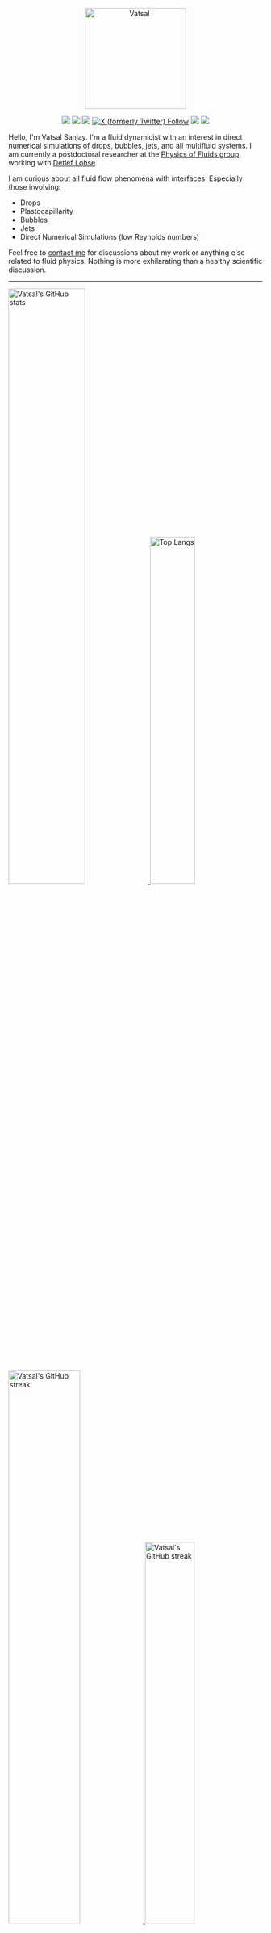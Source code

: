 <center>

[<img alt="Vatsal" width="200px" src="https://www.dropbox.com/s/dxyybgtblo8er6h/Logo_Vatsal_Vector.png?raw=1">](https://www.vatsalsanjay.com)

[<img src="https://img.shields.io/badge/googlescholar-4285F4?&style=for-the-badge&logo=googlescholar&logoColor=white">](https://scholar.google.com/citations?hl=en&user=67aQviYAAAAJ)
[<img src="https://img.shields.io/static/v1.svg?&style=for-the-badge&logo=ResearchGate&label=&message=ResearchGate&logoColor=white&color=green">](https://www.researchgate.net/profile/Vatsal-Sanjay-2)
[<img src="https://img.shields.io/badge/BlueSky-Profile-blue?&style=for-the-badge">](https://bsky.app/profile/vatsalsanjay.bsky.social)
[![X (formerly Twitter) Follow](https://img.shields.io/twitter/follow/VatsalSanjay?style=for-the-badge&link=https%3A%2F%2Ftwitter.com%2FVatsalSanjay)](https://twitter.com/VatsalSanjay)
[<img src="https://img.shields.io/badge/linkedin-0A66C2?&style=for-the-badge&logo=linkedin">](https://www.linkedin.com/in/vatsalsanjay/)
[<img src="https://img.shields.io/badge/orcid-A6CE39?&style=for-the-badge&logo=orcid&logoColor=white">](https://orcid.org/0000-0002-4293-6099)
</center>

Hello, I'm Vatsal Sanjay. I'm a fluid dynamicist with an interest in direct numerical simulations of drops, bubbles, jets, and all multifluid systems. I am currently a postdoctoral researcher at the [Physics of Fluids group](https://pof.tnw.utwente.nl), working with [Detlef Lohse](https://en.wikipedia.org/wiki/Detlef_Lohse). 

I am curious about all fluid flow phenomena with interfaces. Especially those involving:

- Drops
- Plastocapillarity
- Bubbles
- Jets
- Direct Numerical Simulations (low Reynolds numbers)

Feel free to [contact me](mailto:contact@vatsalsanjay.com) for discussions about my work or anything else related to fluid physics. Nothing is more exhilarating than a healthy scientific discussion.

<!-- ![Vatsal's GitHub stats](https://github-readme-stats-xi-wine-74.vercel.app/api?username=VatsalSy&show_icons=true&theme=vision-friendly-dark)

![Top Langs](https://github-readme-stats-xi-wine-74.vercel.app/api/top-langs/?username=VatsalSy&layout=compact&theme=vision-friendly-dark) -->

---

  <a href="https://github.com/VatsalSy" target="_blank">
    <picture>
      <source media="(prefers-color-scheme: dark)" srcset="https://cust-github-readme-stats.vercel.app/api?username=VatsalSy&show_icons=true&theme=vision-friendly-dark&rank_icon=github" width="55%" height="auto">
      <img alt="Vatsal's GitHub stats" src="https://cust-github-readme-stats.vercel.app/api?username=VatsalSy&show_icons=true&theme=solarized-light&hide_border=true&rank_icon=github" width="55%" height="auto">
    </picture>
  </a>
  <a href="https://github.com/VatsalSy" target="_blank">
    <picture>
      <source media="(prefers-color-scheme: dark)" srcset="https://cust-github-readme-stats.vercel.app/api/top-langs/?username=VatsalSy&layout=compact&theme=vision-friendly-dark" width="42%" height="auto">
      <img alt="Top Langs" src="https://cust-github-readme-stats.vercel.app/api/top-langs/?username=VatsalSy&layout=compact&theme=solarized-light&hide_border=true" width="42%" height="auto">
    </picture>
  </a>

  <a href="https://github.com/VatsalSy" target="_blank">
    <picture>
      <source media="(prefers-color-scheme: dark)" srcset="https://github-readme-streak-stats-delta-lovat.vercel.app/?user=VatsalSy&theme=vision-friendly-dark" width="53%" height="auto">
      <img alt="Vatsal's GitHub streak" src="https://github-readme-streak-stats-delta-lovat.vercel.app/?user=VatsalSy&theme=solarized-light&hide_border=true" width="53%" height="auto">
    </picture>
  </a>

  <a href="https://www.youtube.com/@VatsalSanjay" target="_blank">
    <picture>
      <source media="(prefers-color-scheme: dark)" srcset="https://cust-youtube-stats-card.vercel.app/api?channelid=UC-eTdHrAM_eQrWOtNLoT19w&theme=vision_friendly_dark&cache_seconds=0" width="44%" height="auto">
      <img alt="Vatsal's GitHub streak" src="https://cust-youtube-stats-card.vercel.app/api?channelid=UC-eTdHrAM_eQrWOtNLoT19w&theme=solarized_light&hide_border=true" width="44%" height="auto">
    </picture>
 </a>

---

### :zap: Recent Activity

<!--START_SECTION:activity-->
1. 🎉 Merged PR [#7](https://github.com/comphy-lab/comphy-lab.github.io/pull/7) in [comphy-lab/comphy-lab.github.io](https://github.com/comphy-lab/comphy-lab.github.io)
2. 💪 Opened PR [#7](https://github.com/comphy-lab/comphy-lab.github.io/pull/7) in [comphy-lab/comphy-lab.github.io](https://github.com/comphy-lab/comphy-lab.github.io)
3. 🎉 Merged PR [#4](https://github.com/VatsalSy/Vatsal_CV/pull/4) in [VatsalSy/Vatsal_CV](https://github.com/VatsalSy/Vatsal_CV)
4. 💪 Opened PR [#4](https://github.com/VatsalSy/Vatsal_CV/pull/4) in [VatsalSy/Vatsal_CV](https://github.com/VatsalSy/Vatsal_CV)
5. 🚀 Published release [Google & Apple Task Sync v1.0](https://github.com/VatsalSy/gTasks-RemindersSync/releases/tag/v1.0) in [VatsalSy/gTasks-RemindersSync](https://github.com/VatsalSy/gTasks-RemindersSync)
<!--END_SECTION:activity-->
---

### Hi there 👋
<p align="left"> <img src="https://komarev.com/ghpvc/?username=VatsalSy&label=Profile%20views&color=orange&style=for-the-badge" alt="VatsalSy" /> </p>

---
### :zap: More statistics

<!--START_SECTION:github-stats-->
**My Total Overall Commits: 2215** 

**I'm an Early 🐤** 

```text
🌞 Morning                483 commits         █████░░░░░░░░░░░░░░░░░░░░   21.81 % 
🌆 Daytime                745 commits         ████████░░░░░░░░░░░░░░░░░   33.63 % 
🌃 Evening                724 commits         ████████░░░░░░░░░░░░░░░░░   32.69 % 
🌙 Night                  263 commits         ███░░░░░░░░░░░░░░░░░░░░░░   11.87 % 
```
📅 **I'm Most Productive on Sunday** 

```text
Monday                   264 commits         ███░░░░░░░░░░░░░░░░░░░░░░   11.92 % 
Tuesday                  301 commits         ███░░░░░░░░░░░░░░░░░░░░░░   13.59 % 
Wednesday                261 commits         ███░░░░░░░░░░░░░░░░░░░░░░   11.78 % 
Thursday                 286 commits         ███░░░░░░░░░░░░░░░░░░░░░░   12.91 % 
Friday                   259 commits         ███░░░░░░░░░░░░░░░░░░░░░░   11.69 % 
Saturday                 404 commits         █████░░░░░░░░░░░░░░░░░░░░   18.24 % 
Sunday                   440 commits         █████░░░░░░░░░░░░░░░░░░░░   19.86 % 
```


<!--END_SECTION:github-stats-->

<!--START_SECTION:waka-->
![Code Time](http://img.shields.io/badge/Code%20Time-1%2C245%20hrs%2018%20mins-blue)

![Lines of code](https://img.shields.io/badge/From%20Hello%20World%20I%27ve%20Written-57.2%20million%20lines%20of%20code-blue)

**🐱 My GitHub Data** 

> 📦 4.7 MB Used in GitHub's Storage 
 > 
> 🏆 544 Contributions in the Year 2025
 > 
> 🚫 Not Opted to Hire
 > 
> 📜 91 Public Repositories 
 > 
> 🔑 53 Private Repositories 
 > 
📊 **This Week I Spent My Time On** 

```text
🕑︎ Time Zone: Europe/Amsterdam

💬 Programming Languages: 
Other                    46 hrs 40 mins      ███████████████████░░░░░░   76.94 % 
LaTeX                    6 hrs 28 mins       ███░░░░░░░░░░░░░░░░░░░░░░   10.67 % 
C                        3 hrs 55 mins       ██░░░░░░░░░░░░░░░░░░░░░░░   06.48 % 
Markdown                 1 hr 18 mins        █░░░░░░░░░░░░░░░░░░░░░░░░   02.15 % 
Python                   40 mins             ░░░░░░░░░░░░░░░░░░░░░░░░░   01.12 % 

🔥 Editors: 
Warp                     12 hrs 17 mins      █████░░░░░░░░░░░░░░░░░░░░   20.26 % 
Slack                    10 hrs              ████░░░░░░░░░░░░░░░░░░░░░   16.49 % 
VS Code                  9 hrs 6 mins        ████░░░░░░░░░░░░░░░░░░░░░   15.00 % 
Obsidian                 8 hrs 42 mins       ████░░░░░░░░░░░░░░░░░░░░░   14.37 % 
SparkDesktop             8 hrs 39 mins       ████░░░░░░░░░░░░░░░░░░░░░   14.28 % 

🐱‍💻 Projects: 
Writing                  33 hrs 46 mins      ██████████████░░░░░░░░░░░   55.68 % 
contacts-iCloud          8 hrs 48 mins       ████░░░░░░░░░░░░░░░░░░░░░   14.51 % 
vof-embed-NS-elastoFlow-t4 hrs 15 mins       ██░░░░░░░░░░░░░░░░░░░░░░░   07.02 % 
BubblesOnString          3 hrs 36 mins       █░░░░░░░░░░░░░░░░░░░░░░░░   05.96 % 
Claude                   3 hrs 29 mins       █░░░░░░░░░░░░░░░░░░░░░░░░   05.76 % 

💻 Operating System: 
Mac                      60 hrs 39 mins      █████████████████████████   100.00 % 
```

**I Mostly Code in C** 

```text
TeX                      46 repos            ███████░░░░░░░░░░░░░░░░░░   26.59 % 
Jupyter Notebook         35 repos            █████░░░░░░░░░░░░░░░░░░░░   20.23 % 
Swift                    5 repos             █░░░░░░░░░░░░░░░░░░░░░░░░   02.89 % 
Markdown                 1 repo              ░░░░░░░░░░░░░░░░░░░░░░░░░   00.58 % 
Shell                    1 repo              ░░░░░░░░░░░░░░░░░░░░░░░░░   00.58 % 
```




 Last Updated on 19/02/2025 01:25:41 UTC
<!--END_SECTION:waka-->
---


<a href="https://github.com/VatsalSy" target="_blank">
    <picture>
      <source media="(prefers-color-scheme: dark)" srcset="https://cust-github-readme-activity-graph-lup52w9gb.vercel.app/graph?username=VatsalSy&theme=github-compact&&area=true&hide_border=true&hide_title=true&days=42" width="100%" height="auto">
      <img alt="Vatsal's GitHub stats" src="https://cust-github-readme-activity-graph-lup52w9gb.vercel.app/graph?username=VatsalSy&theme=green&&area=true&hide_border=true&hide_title=true&days=42" width="100%" height="auto">
    </picture>
</a>

<div align="center">
  <a href="https://next.ossinsight.io/widgets/official/analyze-user-contribution-time-distribution?user_id=17101345&period=all_times" target="_blank">
    <picture>
      <source media="(prefers-color-scheme: dark)" srcset="https://next.ossinsight.io/widgets/official/analyze-user-contribution-time-distribution/thumbnail.png?user_id=17101345&period=all_times&image_size=auto&color_scheme=dark" width="721" height="auto">
      <img alt="Contribution Time Distribution of @VatsalSy" src="https://next.ossinsight.io/widgets/official/analyze-user-contribution-time-distribution/thumbnail.png?user_id=17101345&period=all_times&image_size=auto&color_scheme=light" width="721" height="auto">
    </picture>
  </a>
</div>


---
<!-- my-badges start -->
<a href="my-badges/a-commit.md"><img src="https://my-badges.github.io/my-badges/a-commit.png" alt="One of my commit sha starts with &quot;a&quot;." title="One of my commit sha starts with &quot;a&quot;." width="64"></a>
<a href="my-badges/ab-commit.md"><img src="https://my-badges.github.io/my-badges/ab-commit.png" alt="One of my commit sha starts with &quot;ab&quot;." title="One of my commit sha starts with &quot;ab&quot;." width="64"></a>
<a href="my-badges/chore-commit.md"><img src="https://my-badges.github.io/my-badges/chore-commit.png" alt="I did a little housekeeping! 🧹" title="I did a little housekeeping! 🧹" width="64"></a>
<a href="my-badges/covid-19.md"><img src="https://my-badges.github.io/my-badges/covid-19.png" alt="I rolled before Covid-19: Survivor of the Great TP Shortage" title="I rolled before Covid-19: Survivor of the Great TP Shortage" width="64"></a>
<a href="my-badges/delorean.md"><img src="https://my-badges.github.io/my-badges/delorean.png" alt="I committed on the day Doctor Emmett Brown invented the flux capacitor!" title="I committed on the day Doctor Emmett Brown invented the flux capacitor!" width="64"></a>
<a href="my-badges/epic-commit.md"><img src="https://my-badges.github.io/my-badges/epic-commit.png" alt="I made an epic commit with a message over 500 chars." title="I made an epic commit with a message over 500 chars." width="64"></a>
<a href="my-badges/favorite-word.md"><img src="https://my-badges.github.io/my-badges/favorite-word.png" alt="My favorite word is &quot;update&quot;." title="My favorite word is &quot;update&quot;." width="64"></a>
<a href="my-badges/github-anniversary-5.md"><img src="https://my-badges.github.io/my-badges/github-anniversary-5.png" alt="I joined GitHub 5 years ago." title="I joined GitHub 5 years ago." width="64"></a>
<a href="my-badges/mass-delete-commit.md"><img src="https://my-badges.github.io/my-badges/mass-delete-commit.png" alt="When I delete code, I delete a lot." title="When I delete code, I delete a lot." width="64"></a>
<a href="my-badges/mass-delete-commit-10k.md"><img src="https://my-badges.github.io/my-badges/mass-delete-commit-10k.png" alt="When I delete code, I delete a lot." title="When I delete code, I delete a lot." width="64"></a>
<a href="my-badges/polite-coder.md"><img src="https://my-badges.github.io/my-badges/polite-coder.png" alt="I am a polite coder." title="I am a polite coder." width="64"></a>
<a href="my-badges/stars-100.md"><img src="https://my-badges.github.io/my-badges/stars-100.png" alt="I collected 100 stars." title="I collected 100 stars." width="64"></a>
<a href="my-badges/sleepy-coder.md"><img src="https://my-badges.github.io/my-badges/sleepy-coder.png" alt="I am a sleepy coder." title="I am a sleepy coder." width="64"></a>
<a href="my-badges/morning-commits.md"><img src="https://my-badges.github.io/my-badges/morning-commits.png" alt="I commit in the morning." title="I commit in the morning." width="64"></a>
<a href="my-badges/evening-commits.md"><img src="https://my-badges.github.io/my-badges/evening-commits.png" alt="I commit in the evening." title="I commit in the evening." width="64"></a>
<a href="my-badges/midnight-commits.md"><img src="https://my-badges.github.io/my-badges/midnight-commits.png" alt="I commit at midnight." title="I commit at midnight." width="64"></a>
<a href="my-badges/spooky-commit.md"><img src="https://my-badges.github.io/my-badges/spooky-commit.png" alt="I committed on the Halloween! Boo!" title="I committed on the Halloween! Boo!" width="64"></a>
<a href="my-badges/my-badges-contributor.md"><img src="https://my-badges.github.io/my-badges/my-badges-contributor.png" alt="I contributed to My Badges!" title="I contributed to My Badges!" width="64"></a>
<a href="my-badges/self-star.md"><img src="https://my-badges.github.io/my-badges/self-star.png" alt="I&apos;ve starred 71 my own repositories." title="I&apos;ve starred 71 my own repositories." width="64"></a>
<a href="my-badges/public-keys-5.md"><img src="https://my-badges.github.io/my-badges/public-keys-5.png" alt="I have five or more public keys" title="I have five or more public keys" width="64"></a>
<a href="my-badges/fix-2.md"><img src="https://my-badges.github.io/my-badges/fix-2.png" alt="I did 2 sequential fixes." title="I did 2 sequential fixes." width="64"></a>
<a href="my-badges/this-is-fine.md"><img src="https://my-badges.github.io/my-badges/this-is-fine.png" alt="I merged a PR with failing checks" title="I merged a PR with failing checks" width="64"></a>
<!-- my-badges end -->

---


## 😂 Lighten Up Your Day with a Joke!

<p align="center">
  <img src="https://readme-jokes.vercel.app/api" alt="Error fetching resource, Refresh again to view Jokes Card" width="50%" />
</p>
